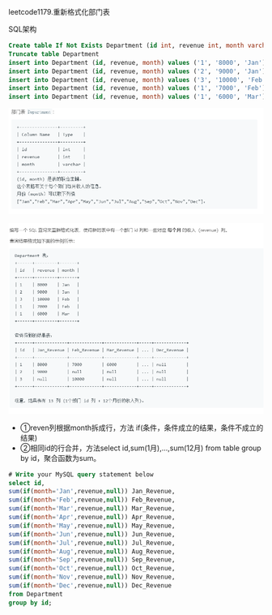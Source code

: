 leetcode1179.重新格式化部门表

SQL架构

```sql
Create table If Not Exists Department (id int, revenue int, month varchar(5))
Truncate table Department
insert into Department (id, revenue, month) values ('1', '8000', 'Jan')
insert into Department (id, revenue, month) values ('2', '9000', 'Jan')
insert into Department (id, revenue, month) values ('3', '10000', 'Feb')
insert into Department (id, revenue, month) values ('1', '7000', 'Feb')
insert into Department (id, revenue, month) values ('1', '6000', 'Mar')
```

![img](pic/3.png)

![img](pic/4.png)

+ ①reven列根据month拆成行，方法 if(条件，条件成立的结果，条件不成立的结果)
+ ②相同id的行合并，方法select id,sum(1月),...,sum(12月) from table group by id，聚合函数为sum。

```sql
# Write your MySQL query statement below
select id,
sum(if(month='Jan',revenue,null)) Jan_Revenue,
sum(if(month='Feb',revenue,null)) Feb_Revenue,
sum(if(month='Mar',revenue,null)) Mar_Revenue,
sum(if(month='Apr',revenue,null)) Apr_Revenue,
sum(if(month='May',revenue,null)) May_Revenue,
sum(if(month='Jun',revenue,null)) Jun_Revenue,
sum(if(month='Jul',revenue,null)) Jul_Revenue,
sum(if(month='Aug',revenue,null)) Aug_Revenue,
sum(if(month='Sep',revenue,null)) Sep_Revenue,
sum(if(month='Oct',revenue,null)) Oct_Revenue,
sum(if(month='Nov',revenue,null)) Nov_Revenue,
sum(if(month='Dec',revenue,null)) Dec_Revenue
from Department
group by id;
```

